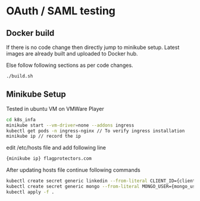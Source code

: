 # OAuth / SAML testing

## Docker build

If there is no code change then directly jump to minikube setup. Latest images are already built and uploaded to Docker hub.

Else follow following sections as per code changes.

```
./build.sh
```

## Minikube Setup

Tested in ubuntu VM on VMWare Player

```sh
cd k8s_infa
minikube start --vm-driver=none --addons ingress
kubectl get pods -n ingress-nginx // To verify ingress installation
minikube ip // record the ip
```

edit /etc/hosts file and add following line

```sh
{minikube ip} flagprotectors.com
```

After updating hosts file continue following commands

```sh
kubectl create secret generic linkedin --from-literal CLIENT_ID={client_id} --from-literal CLIENT_SECRET={client_secret}
kubectl create secret generic mongo --from-literal MONGO_USER={mongo_user} --from-literal MONGO_PASSWORD={mongo_secret}
kubectl apply -f .
```
